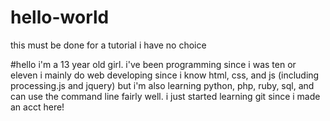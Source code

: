 # hello-world
this must be done for a tutorial i have no choice

#hello
i'm a 13 year old girl. i've been programming since i was ten or eleven
i mainly do web developing since i know html, css, and js (including processing.js and jquery) but i'm also learning python, php, ruby, sql, and can use the command line fairly well. i just started learning git since i made an acct here!
